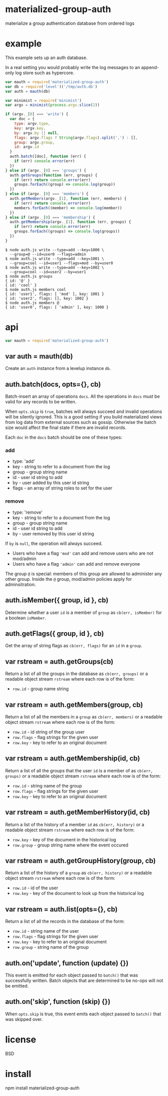# materialized-group-auth

materialize a group authentication database from ordered logs

# example

This example sets up an auth database.

In a real setting you would probably write the log messages to an append-only
log store such as hypercore.

``` js
var mauth = require('materialized-group-auth')
var db = require('level')('/tmp/auth.db')
var auth = mauth(db)

var minimist = require('minimist')
var argv = minimist(process.argv.slice(2))

if (argv._[0] === 'write') {
  var doc = {
    type: argv.type,
    key: argv.key,
    by: argv.by || null,
    flags: argv.flags ? String(argv.flags).split(',') : [],
    group: argv.group,
    id: argv.id
  }
  auth.batch([doc], function (err) {
    if (err) console.error(err)
  })
} else if (argv._[0] === 'groups') {
  auth.getGroups(function (err, groups) {
    if (err) return console.error(err)
    groups.forEach((group) => console.log(group))
  })
} else if (argv._[0] === 'members') {
  auth.getMembers(argv._[1], function (err, members) {
    if (err) return console.error(err)
    members.forEach((member) => console.log(member))
  })
} else if (argv._[0] === 'membership') {
  auth.getMembership(argv._[1], function (err, groups) {
    if (err) return console.error(err)
    groups.forEach((groups) => console.log(groups))
  })
}
```

```
$ node auth.js write --type=add --key=1000 \
  --group=@ --id=user0 --flags=admin
$ node auth.js write --type=add --key=1001 \
  --group=cool --id=user1 --flags=mod --by=user0
$ node auth.js write --type=add --key=1002 \
  --group=cool --id=user2 --by=user1
$ node auth.js groups
{ id: '@' }
{ id: 'cool' }
$ node auth.js members cool
{ id: 'user1', flags: [ 'mod' ], key: 1001 }
{ id: 'user2', flags: [], key: 1002 }
$ node auth.js members @
{ id: 'user0', flags: [ 'admin' ], key: 1000 }
```

# api

``` js
var mauth = require('materialized-group-auth')
```

## var auth = mauth(db)

Create an `auth` instance from a levelup instance `db`.

## auth.batch(docs, opts={}, cb)

Batch-insert an array of operations `docs`. All the operations in `docs` must be
valid for any records to be written.

When `opts.skip` is `true`, batches will always succeed and invalid operations
will be silently ignored. This is a good setting if you build materialized views
from log data from external sources such as gossip. Otherwise the batch size
would affect the final state if there are invalid records.

Each `doc` in the `docs` batch should be one of these types:

### add

* type: 'add'
* key - string to refer to a document from the log
* group - group string name
* id - user id string to add
* by - user added by this user id string
* flags - an array of string roles to set for the user

### remove

* type: 'remove'
* key - string to refer to a document from the log
* group - group string name
* id - user id string to add
* by - user removed by this user id string

If `by` is `null`, the operation will always succeed.

* Users who have a flag `'mod'` can add and remove users who are not mod/admin
* Users who have a flag `'admin'` can add and remove everyone

The group `@` is special: members of this group are allowed to administer any
other group. Inside the `@` group, mod/admin policies apply for adminsitration.

## auth.isMember({ group, id }, cb)

Determine whether a user `id` is a member of `group` as `cb(err, isMember)` for
a boolean `isMember`.

## auth.getFlags({ group, id }, cb)

Get the array of string flags as `cb(err, flags)` for an `id` in a `group`.

## var rstream = auth.getGroups(cb)

Return a list of all the groups in the database as `cb(err, groups)` or a
readable object stream `rstream` where each row is of the form:

* `row.id` - group name string

## var rstream = auth.getMembers(group, cb)

Return a list of all the members in a `group` as `cb(err, members)` or a
readable object stream `rstream` where each row is of the form:

* `row.id` - id string of the group user
* `row.flags` - flag strings for the given user
* `row.key` - key to refer to an original document

## var rstream = auth.getMembership(id, cb)

Return a list of all the groups that the user `id` is a member of as
`cb(err, groups)` or a readable object stream `rstream` where each row is of the
form:

* `row.id` - string name of the group
* `row.flags` - flag strings for the given user
* `row.key` - key to refer to an original document

## var rstream = auth.getMemberHistory(id, cb)

Return a list of the history of a member `id` as `cb(err, history)` or a
readable object stream `rstream` where each row is of the form:

* `row.key` - key of the document in the historical log
* `row.group` - group string name where the event occured

## var rstream = auth.getGroupHistory(group, cb)

Return a list of the history of a `group` as `cb(err, history)` or a readable
object stream `rstream` where each row is of the form:

* `row.id` - id of the user
* `row.key` - key of the document to look up from the historical log

## var rstream = auth.list(opts={}, cb)

Return a list of all the records in the database of the form:

* `row.id` - string name of the user
* `row.flags` - flag strings for the given user
* `row.key` - key to refer to an original document
* `row.group` - string name of the group

## auth.on('update', function (update) {})

This event is emitted for each object passed to `batch()` that was successfully
written. Batch objects that are determined to be no-ops will not be emitted.

## auth.on('skip', function (skip) {})

When `opts.skip` is true, this event emits each object passed to `batch()` that
was skipped over.

# license

BSD

# install

npm install materialized-group-auth

